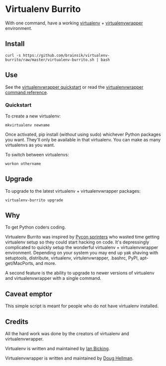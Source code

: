 # Virtualenv Burrito

With one command, have a working [virtualenv](http://www.virtualenv.org/) +
[virtualenvwrapper](http://www.doughellmann.com/projects/virtualenvwrapper/)
environment.

## Install

    curl -s https://github.com/brainsik/virtualenv-burrito/raw/master/virtualenv-burrito.sh | bash

## Use

See the
[virtualenvwrapper quickstart](http://www.doughellmann.com/docs/virtualenvwrapper/install.html#quick-start)
or read the
[virtualenvwrapper command reference](http://www.doughellmann.com/docs/virtualenvwrapper/command_ref.html).

### Quickstart

To create a new virtualenv:

    mkvirtualenv newname

Once activated, pip install (_without_ using sudo) whichever Python packages
you want. They'll only be available in that virtualenv. You can make as many
virtualenvs as you want.

To switch between virtualenvs:

    workon othername

## Upgrade

To upgrade to the latest virtualenv + virtualenvwrapper packages:

    virtualenv-burrito upgrade

## Why

To get Python coders coding.

Virtualenv Burrito was inspired by
[Pycon sprinters](http://us.pycon.org/2011/sprints/) who wasted time getting
virtualenv setup so they could start hacking on code. It's depressingly
complicated to quickly setup the wonderful virtualenv + virtualenvwrapper
environment. Depending on your system you may end up yak shaving with
setuptools, distribute, virtualenv, virtulenvwrapper, .bashrc, PyPI,
apt-get/MacPorts, and more.

A second feature is the ability to upgrade to newer versions of virtualenv and
virtualenvwrapper with a single command.

## Caveat emptor

This simple script is meant for people who do not have virtualenv installed.

## Credits

All the hard work was done by the creators of virtualenv and virtualenvwrapper.

Virtualenv is written and maintained by [Ian Bicking](ianbicking.org/).

Virtualenvwrapper is written and maintained by
[Doug Hellman](http://www.doughellmann.com/).

